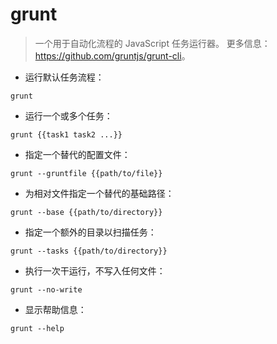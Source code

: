 # grunt

> 一个用于自动化流程的 JavaScript 任务运行器。
> 更多信息：<https://github.com/gruntjs/grunt-cli>。

- 运行默认任务流程：

`grunt`

- 运行一个或多个任务：

`grunt {{task1 task2 ...}}`

- 指定一个替代的配置文件：

`grunt --gruntfile {{path/to/file}}`

- 为相对文件指定一个替代的基础路径：

`grunt --base {{path/to/directory}}`

- 指定一个额外的目录以扫描任务：

`grunt --tasks {{path/to/directory}}`

- 执行一次干运行，不写入任何文件：

`grunt --no-write`

- 显示帮助信息：

`grunt --help`